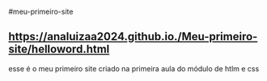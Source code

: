 #meu-primeiro-site
## https://analuizaa2024.github.io./Meu-primeiro-site/helloword.html
esse é o meu primeiro site criado na primeira aula do módulo de htlm e css

